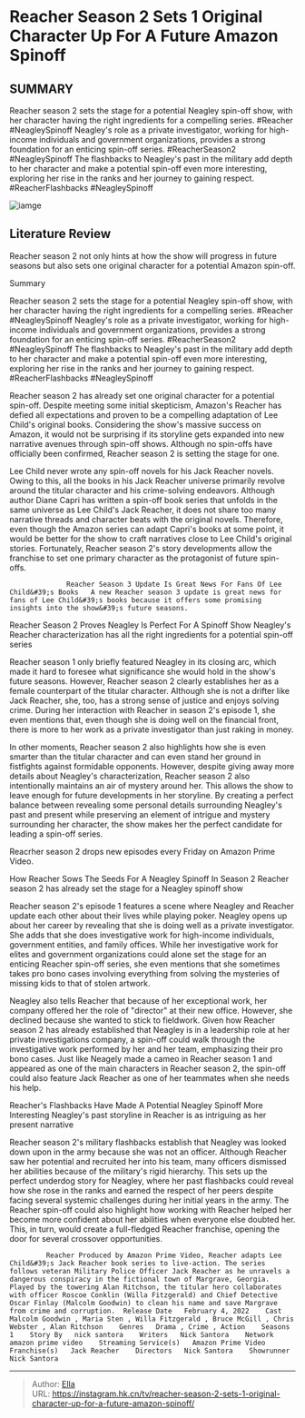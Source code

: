 # Reacher Season 2 Sets 1 Original Character Up For A Future Amazon Spinoff


## SUMMARY 



  Reacher season 2 sets the stage for a potential Neagley spin-off show, with her character having the right ingredients for a compelling series. #Reacher #NeagleySpinoff   Neagley&#39;s role as a private investigator, working for high-income individuals and government organizations, provides a strong foundation for an enticing spin-off series. #ReacherSeason2 #NeagleySpinoff   The flashbacks to Neagley&#39;s past in the military add depth to her character and make a potential spin-off even more interesting, exploring her rise in the ranks and her journey to gaining respect. #ReacherFlashbacks #NeagleySpinoff  

![iamge](https://static1.srcdn.com/wordpress/wp-content/uploads/2023/12/reacher-season-2-sets-1-original-character-up-for-a-future-amazon-spinoff.jpg)

## Literature Review
Reacher season 2 not only hints at how the show will progress in future seasons but also sets one original character for a potential Amazon spin-off.





Summary

  Reacher season 2 sets the stage for a potential Neagley spin-off show, with her character having the right ingredients for a compelling series. #Reacher #NeagleySpinoff   Neagley&#39;s role as a private investigator, working for high-income individuals and government organizations, provides a strong foundation for an enticing spin-off series. #ReacherSeason2 #NeagleySpinoff   The flashbacks to Neagley&#39;s past in the military add depth to her character and make a potential spin-off even more interesting, exploring her rise in the ranks and her journey to gaining respect. #ReacherFlashbacks #NeagleySpinoff  







Reacher season 2 has already set one original character for a potential spin-off. Despite meeting some initial skepticism, Amazon&#39;s Reacher has defied all expectations and proven to be a compelling adaptation of Lee Child&#39;s original books. Considering the show&#39;s massive success on Amazon, it would not be surprising if its storyline gets expanded into new narrative avenues through spin-off shows. Although no spin-offs have officially been confirmed, Reacher season 2 is setting the stage for one.

Lee Child never wrote any spin-off novels for his Jack Reacher novels. Owing to this, all the books in his Jack Reacher universe primarily revolve around the titular character and his crime-solving endeavors. Although author Diane Capri has written a spin-off book series that unfolds in the same universe as Lee Child&#39;s Jack Reacher, it does not share too many narrative threads and character beats with the original novels. Therefore, even though the Amazon series can adapt Capri&#39;s books at some point, it would be better for the show to craft narratives close to Lee Child&#39;s original stories. Fortunately, Reacher season 2&#39;s story developments allow the franchise to set one primary character as the protagonist of future spin-offs.




                  Reacher Season 3 Update Is Great News For Fans Of Lee Child&#39;s Books   A new Reacher season 3 update is great news for fans of Lee Child&#39;s books because it offers some promising insights into the show&#39;s future seasons.    


 Reacher Season 2 Proves Neagley Is Perfect For A Spinoff Show 
Neagley&#39;s Reacher characterization has all the right ingredients for a potential spin-off series
         

Reacher season 1 only briefly featured Neagley in its closing arc, which made it hard to foresee what significance she would hold in the show&#39;s future seasons. However, Reacher season 2 clearly establishes her as a female counterpart of the titular character. Although she is not a drifter like Jack Reacher, she, too, has a strong sense of justice and enjoys solving crime. During her interaction with Reacher in season 2&#39;s episode 1, she even mentions that, even though she is doing well on the financial front, there is more to her work as a private investigator than just raking in money.




In other moments, Reacher season 2 also highlights how she is even smarter than the titular character and can even stand her ground in fistfights against formidable opponents. However, despite giving away more details about Neagley&#39;s characterization, Reacher season 2 also intentionally maintains an air of mystery around her. This allows the show to leave enough for future developments in her storyline. By creating a perfect balance between revealing some personal details surrounding Neagley&#39;s past and present while preserving an element of intrigue and mystery surrounding her character, the show makes her the perfect candidate for leading a spin-off series.



Reacrher season 2 drops new episodes every Friday on Amazon Prime Video.






 How Reacher Sows The Seeds For A Neagley Spinoff In Season 2 
Reacher season 2 has already set the stage for a Neagley spinoff show
          




Reacher season 2&#39;s episode 1 features a scene where Neagley and Reacher update each other about their lives while playing poker. Neagley opens up about her career by revealing that she is doing well as a private investigator. She adds that she does investigative work for high-income individuals, government entities, and family offices. While her investigative work for elites and government organizations could alone set the stage for an enticing Reacher spin-off series, she even mentions that she sometimes takes pro bono cases involving everything from solving the mysteries of missing kids to that of stolen artwork.

Neagley also tells Reacher that because of her exceptional work, her company offered her the role of &#34;director&#34; at their new office. However, she declined because she wanted to stick to fieldwork. Given how Reacher season 2 has already established that Neagley is in a leadership role at her private investigations company, a spin-off could walk through the investigative work performed by her and her team, emphasizing their pro bono cases. Just like Neagely made a cameo in Reacher season 1 and appeared as one of the main characters in Reacher season 2, the spin-off could also feature Jack Reacher as one of her teammates when she needs his help.






 Reacher&#39;s Flashbacks Have Made A Potential Neagley Spinoff More Interesting 
Neagley&#39;s past storyline in Reacher is as intriguing as her present narrative
          

Reacher season 2&#39;s military flashbacks establish that Neagley was looked down upon in the army because she was not an officer. Although Reacher saw her potential and recruited her into his team, many officers dismissed her abilities because of the military&#39;s rigid hierarchy. This sets up the perfect underdog story for Neagley, where her past flashbacks could reveal how she rose in the ranks and earned the respect of her peers despite facing several systemic challenges during her initial years in the army. The Reacher spin-off could also highlight how working with Reacher helped her become more confident about her abilities when everyone else doubted her. This, in turn, would create a full-fledged Reacher franchise, opening the door for several crossover opportunities.




             Reacher Produced by Amazon Prime Video, Reacher adapts Lee Child&#39;s Jack Reacher book series to live-action. The series follows veteran Military Police Officer Jack Reacher as he unravels a dangerous conspiracy in the fictional town of Margrave, Georgia. Played by the towering Alan Ritchson, the titular hero collaborates with officer Roscoe Conklin (Willa Fitzgerald) and Chief Detective Oscar Finlay (Malcolm Goodwin) to clean his name and save Margrave from crime and corruption.  Release Date   February 4, 2022    Cast   Malcolm Goodwin , Maria Sten , Willa Fitzgerald , Bruce McGill , Chris Webster , Alan Ritchson    Genres   Drama , Crime , Action    Seasons   1    Story By   nick santora    Writers   Nick Santora    Network   amazon prime video    Streaming Service(s)   Amazon Prime Video    Franchise(s)   Jack Reacher    Directors   Nick Santora    Showrunner   Nick Santora       


---

> Author: [Ella](https://instagram.hk.cn/)  
> URL: https://instagram.hk.cn/tv/reacher-season-2-sets-1-original-character-up-for-a-future-amazon-spinoff/  

